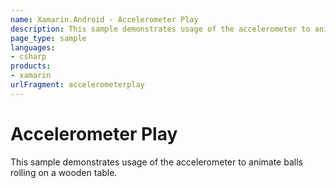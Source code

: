 ```yaml
---
name: Xamarin.Android - Accelerometer Play
description: This sample demonstrates usage of the accelerometer to animate balls rolling on a wooden table.
page_type: sample
languages:
- csharp
products:
- xamarin
urlFragment: accelerometerplay
---
```

# Accelerometer Play

This sample demonstrates usage of the accelerometer to animate
balls rolling on a wooden table.
